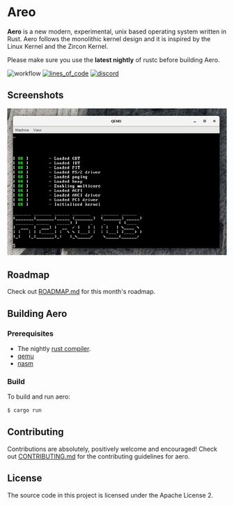 # Areo

**Aero** is a new modern, experimental, unix based operating system written in Rust. Aero follows the monolithic kernel design and it is inspired by the Linux Kernel and the Zircon Kernel.

Please make sure you use the **latest nightly** of rustc before building Aero.

![workflow](https://github.com/Andy-Python-Programmer/aero/actions/workflows/build.yml/badge.svg)
[![lines_of_code](https://tokei.rs/b1/github/Andy-Python-Programmer/aero)](https://github.com/Andy-Python-Programmer/aero)
[![discord](https://img.shields.io/discord/828564770063122432)](https://discord.gg/8gwhTTZwt8)

## Screenshots
<img src="misc/os.png">

## Roadmap

Check out [ROADMAP.md](ROADMAP.md) for this month's roadmap.

## Building Aero

### Prerequisites
- The nightly [rust compiler](https://www.rust-lang.org/).
- [qemu](https://www.qemu.org/)
- [nasm](https://nasm.us)

### Build
To build and run aero:

```sh
$ cargo run
```

## Contributing
Contributions are absolutely, positively welcome and encouraged! Check out [CONTRIBUTING.md](CONTRIBUTING.md) for the contributing guidelines for aero.

## License
The source code in this project is licensed under the Apache License 2.
